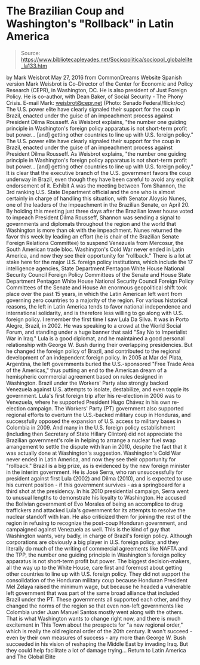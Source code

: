 # The Brazilian Coup and Washington's "Rollback" in Latin America

> Source: https://www.bibliotecapleyades.net/Sociopolitica/sociopol_globalelite_la133.htm

by Mark Weisbrot May 27, 2016
from CommonDreams Website
Spanish version
Mark Weisbrot is Co-Director of the
Center for Economic and Policy Research (CEPR),
in Washington, DC.
He is also president of Just Foreign Policy.
He is co-author, with Dean Baker, of
Social Security - The Phony Crisis.
E-mail Mark: weisbrot@cepr.net
(Photo: Senado Federal/flickr/cc)
The U.S. power elite have clearly signaled their support for the coup in Brazil, enacted under the guise of an impeachment process against President Dilma Rousseff. As Weisbrot explains, "the number one guiding principle in Washington's foreign policy apparatus is not short-term profit but power... [and] getting other countries to line up with U.S. foreign policy."
The U.S. power elite have clearly signaled their support for the coup in Brazil, enacted under the guise of an impeachment process against President Dilma Rousseff.
As Weisbrot explains,
"the number one guiding principle in Washington's foreign policy apparatus is not short-term profit but power... [and] getting other countries to line up with U.S. foreign policy."
It is clear that the executive branch of the U.S. government favors the coup underway in Brazil, even though they have been careful to avoid any explicit endorsement of it.
Exhibit A was the meeting between Tom Shannon, the 3rd ranking U.S. State Department official and the one who is almost certainly in charge of handling this situation, with Senator Aloysio Nunes, one of the leaders of the impeachment in the Brazilian Senate, on April 20.
By holding this meeting just three days after the Brazilian lower house voted to impeach President Dilma Rousseff, Shannon was sending a signal to governments and diplomats throughout the region and the world that Washington is more than ok with the impeachment.
Nunes returned the favor this week by leading an effort (he is chair of the Brazilian Senate Foreign Relations Committee) to suspend Venezuela from Mercosur, the South American trade bloc.
Washington's Cold War
never ended in Latin America,
and now they see their opportunity
for "rollback."
There is a lot at stake here for the major U.S. foreign policy institutions, which include the 17 intelligence agencies,
State Department Pentagon White House National Security Council Foreign Policy Committees of the Senate and House
State Department
Pentagon
White House National Security Council
Foreign Policy Committees of the Senate and House
An enormous geopolitical shift took place over the past 15 years, in which the Latin American left went from governing zero countries to a majority of the region.
For various historical reasons, the left in Latin America tends to favor national independence and international solidarity, and is therefore less willing to go along with U.S. foreign policy.
I remember the first time I saw Lula Da Silva. It was in Porto Alegre, Brazil, in 2002. He was speaking to a crowd at the World Social Forum, and standing under a huge banner that said "Say No to Imperialist War in Iraq." Lula is a good diplomat, and he maintained a good personal relationship with George W. Bush during their overlapping presidencies.
But he changed the foreign policy of Brazil, and contributed to the regional development of an independent foreign policy.
In 2005 at Mar del Plata, Argentina, the left governments buried the U.S.-sponsored "Free Trade Area of the Americas," thus putting an end to the American dream of a hemispheric commercial agreement based on rules designed in Washington.
Brazil under the Workers' Party also strongly backed Venezuela against U.S. attempts to isolate, destabilize, and even topple its government.
Lula's first foreign trip after his re-election in 2006 was to Venezuela, where he supported President Hugo Chávez in his own re-election campaign.
The Workers' Party (PT) government also supported regional efforts to overturn the U.S.-backed military coup in Honduras, and successfully opposed the expansion of U.S. access to military bases in Colombia in 2009.
And many in the U.S. foreign policy establishment (including then Secretary of State Hillary Clinton) did not appreciate the Brazilian government's role in helping to arrange a nuclear fuel swap arrangement to settle the dispute with Iran in 2010, despite the fact that it was actually done at Washington's suggestion. Washington's Cold War never ended in Latin America, and now they see their opportunity for "rollback."
Brazil is a big prize, as is evidenced by the new foreign minister in the interim government.
He is José Serra, who ran unsuccessfully for president against first Lula (2002) and Dilma (2010), and is expected to use his current position - if this government survives - as a springboard for a third shot at the presidency. In his 2010 presidential campaign, Serra went to unusual lengths to demonstrate his loyalty to Washington. He accused the Bolivian government of Evo Morales of being an accomplice to drug traffickers and attacked Lula's government for its attempts to resolve the nuclear standoff with Iran.
He also criticized them for joining the rest of the region in refusing to recognize the post-coup Honduran government, and campaigned against Venezuela as well. This is the kind of guy that Washington wants, very badly, in charge of Brazil's foreign policy.
Although corporations are obviously a big player in U.S. foreign policy, and they literally do much of the writing of commercial agreements like NAFTA and the TPP, the number one guiding principle in Washington's foreign policy apparatus is not short-term profit but power.
The biggest decision-makers, all the way up to the White House, care first and foremost about getting other countries to line up with U.S. foreign policy.
They did not support the consolidation of the Honduran military coup because Honduran President Mel Zelaya raised the minimum wage, but because he headed a vulnerable left government that was part of the same broad alliance that included Brazil under the PT.
These governments all supported each other, and they changed the norms of the region so that even non-left governments like Colombia under Juan Manuel Santos mostly went along with the others. That is what Washington wants to change right now, and there is much excitement in This Town about the prospects for "a new regional order," which is really the old regional order of the 20th century.
It won't succeed - even by their own measures of success - any more than George W. Bush succeeded in his vision of reshaping the Middle East by invading Iraq.
But they could help facilitate a lot of damage trying...
Return to Latin America and The Global Elite
